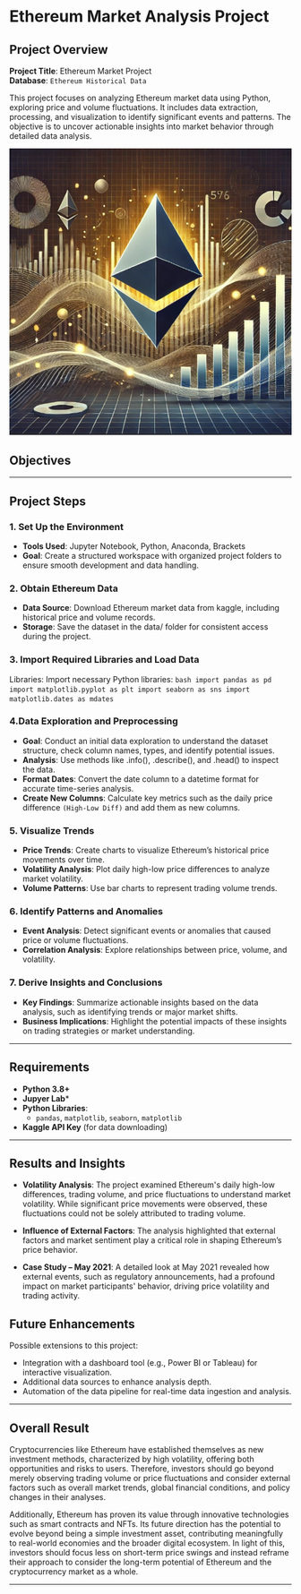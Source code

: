 #  Ethereum Market Analysis Project
## Project Overview

**Project Title**: Ethereum Market Project  
**Database**: `Ethereum Historical Data`

This project focuses on analyzing Ethereum market data using Python, exploring price and volume fluctuations. It includes data extraction, processing, and visualization to identify significant events and patterns. The objective is to uncover actionable insights into market behavior through detailed data analysis.


![](https://github.com/newgjkk/Python_Eth/blob/main/eth_pj_picture.jpg)

## Objectives

---

## Project Steps
### 1. Set Up the Environment
   - **Tools Used**: Jupyter Notebook, Python, Anaconda, Brackets
   - **Goal**: Create a structured workspace with organized project folders to ensure smooth development and data handling.

### 2. Obtain Ethereum Data
   - **Data Source**: Download Ethereum market data from kaggle, including historical price and volume records.
   - **Storage**: Save the dataset in the data/ folder for consistent access during the project.
### 3. Import Required Libraries and Load Data
Libraries: Import necessary Python libraries:
    ```bash
     import pandas as pd
     import matplotlib.pyplot as plt
     import seaborn as sns
     import matplotlib.dates as mdates   
     ```
### 4.Data Exploration and Preprocessing
   - **Goal**: Conduct an initial data exploration to understand the dataset structure, check column names, types, and identify potential issues.
   - **Analysis**: Use methods like .info(), .describe(), and .head() to inspect the data.
   - **Format Dates**: Convert the date column to a datetime format for accurate time-series analysis.
   - **Create New Columns**: Calculate key metrics such as the daily price difference `(High-Low Diff)` and add them as new columns.
   
### 5. Visualize Trends
   - **Price Trends**: Create charts to visualize Ethereum’s historical price movements over time.
   - **Volatility Analysis**: Plot daily high-low price differences to analyze market volatility.
   - **Volume Patterns**: Use bar charts to represent trading volume trends.

### 6. Identify Patterns and Anomalies
   - **Event Analysis**: Detect significant events or anomalies that caused price or volume fluctuations.
   - **Correlation Analysis**: Explore relationships between price, volume, and volatility.

### 7. Derive Insights and Conclusions
   - **Key Findings**: Summarize actionable insights based on the data analysis, such as identifying trends or major market shifts.
   - **Business Implications**: Highlight the potential impacts of these insights on trading strategies or market understanding.
---

## Requirements

- **Python 3.8+**
- **Jupyer Lab***
- **Python Libraries**:
  - `pandas`, `matplotlib`, `seaborn`, `matplotlib`
- **Kaggle API Key** (for data downloading)
---

## Results and Insights
- **Volatility Analysis**: The project examined Ethereum's daily high-low differences, trading volume, and price fluctuations to understand market volatility. While significant price movements were observed, these fluctuations could not be solely attributed to trading volume.

- **Influence of External Factors**: The analysis highlighted that external factors and market sentiment play a critical role in shaping Ethereum’s price behavior.

- **Case Study – May 2021**: A detailed look at May 2021 revealed how external events, such as regulatory announcements, had a profound impact on market participants' behavior, driving price volatility and trading activity.
## Future Enhancements

Possible extensions to this project:
- Integration with a dashboard tool (e.g., Power BI or Tableau) for interactive visualization.
- Additional data sources to enhance analysis depth.
- Automation of the data pipeline for real-time data ingestion and analysis.

---

## Overall Result 

Cryptocurrencies like Ethereum have established themselves as new investment methods, characterized by high volatility, offering both opportunities and risks to users. Therefore, investors should go beyond merely observing trading volume or price fluctuations and consider external factors such as overall market trends, global financial conditions, and policy changes in their analyses.

Additionally, Ethereum has proven its value through innovative technologies such as smart contracts and NFTs. Its future direction has the potential to evolve beyond being a simple investment asset, contributing meaningfully to real-world economies and the broader digital ecosystem. In light of this, investors should focus less on short-term price swings and instead reframe their approach to consider the long-term potential of Ethereum and the cryptocurrency market as a whole.

---
